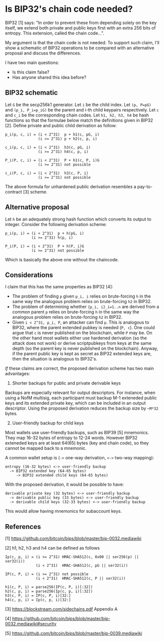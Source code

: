 # Is BIP32's chain code needed?

BIP32 [1] says: "In order to prevent these from depending solely on the key 
itself, we extend both private and public keys first with an extra 256 bits of 
entropy. This extension, called the chain code...".

My argument is that the chain code is not needed.
To support such claim, I'll show a schematic of BIP32 operations to be compared
with an alternative proposal and discuss the differences.

I have two main questions:
- Is this claim false?
- Has anyone shared this idea before?

## BIP32 schematic

Let `G` be the secp256k1 generator.
Let `i` be the child index.
Let `(p, P=pG)` and `(p_i, P_i=p_iG)` be the parent and i-th child keypairs
respectively.
Let `c` and `c_i` be the corresponding chain codes.
Let `h1, h2, h3, h4` be hash functions so that the formulae below match the
definitions given in BIP32 [2].
Define private and public child derivation as follow:

    p_i(p, c, i) = (i < 2^31)  p + h1(c, pG, i)
                   (i >= 2^31) p + h2(c, p, i)

    c_i(p, c, i) = (i < 2^31)  h3(c, pG, i)
                   (i >= 2^31) h4(c, p, i)

    P_i(P, c, i) = (i < 2^31)  P + h1(c, P, i)G
                   (i >= 2^31) not possible

    c_i(P, c, i) = (i < 2^31)  h3(c, P, i)
                   (i >= 2^31) not possible

The above formula for unhardened public derivation resembles a pay-to-contract 
[3] scheme.

## Alternative proposal

Let `h` be an adequately strong hash function which converts its output to
integer.
Consider the following derivation scheme:

    p_i(p, i) = (i < 2^31)  p + h(pG, i)
                (i >= 2^31) h(p, i)

    P_i(P, i) = (i < 2^31)  P + h(P, i)G
                (i >= 2^31) not possible

Which is basically the above one without the chaincode.

## Considerations

I claim that this has the same properties as BIP32 [4]:
- The problem of finding `p` given `p_i, i` relies on brute-forcing `h` in the
  same way the analogous problem relies on brute-forcing `h2` in BIP32.
- The problem of determining whether `{p_i, i}_i=1..n` are derived from a common
  parent `p` relies on brute-forcing `h` in the same way the analogous problem
  relies on brute-forcing `h2` in BIP32.
- Given `i < 2^31, p_i, P`, an attacker can find `p`. This is analogous to
  BIP32, where the parent extended pubkey is needed (`P, c`). One could argue
  that `c` is never published on the blockchain, while `P` may be. On the other
  hand most wallets either use hardened derivation (so the attack does not work)
  or derive scriptpubkeys from keys at the same depth (so the parent key is
  never published on the blockchain).
  Anyway, if the parent public key is kept as secret as BIP32 extended keys are,
  then the situation is analogous to BIP32's.

_If_ these claims are correct, the proposed derivation scheme has two main
advantages:

1) Shorter backups for public and private derivable keys

Backups are especially relevant for output descriptors. For instance, when using
a NofM multisig, each participant must backup M-1 exteneded public keys and its
extended private key, which can be included in an output descriptor. Using the 
proposed derivation reduces the backup size by `~M*32` bytes.

2) User-friendly backup for child keys

Most wallets use user-friendly backups, such as BIP39 [5] mnemonics. They map
16-32 bytes of entropy to 12-24 words. However BIP32 exteneded keys are at least
64(65) bytes (key and chain code), so they cannot be mapped back to a
mnemonic.

A common wallet setup is (`->` one-way derivation, `<->` two-way mapping):

    entropy (16-32 bytes) <-> user-friendly backup
      -> BIP32 extended key (64-65 bytes) 
         -> BIP32 extended child keys (64-65 bytes)

With the proposed derivation, it would be possible to have:

    derivable private key (32 bytes) <-> user-friendly backup
      -> derivable public key (33 bytes) <-> user-friendly backup
      -> derivable child keys (32-33 bytes) <-> user-friendly backup

This would allow having mnemonics for subaccount keys.

## References

[1] https://github.com/bitcoin/bips/blob/master/bip-0032.mediawiki

[2] h1, h2, h3 and h4 can be defined as follows

    Ip(c, p, i) = (i >= 2^31) HMAC-SHA512(c, 0x00 || ser256(p) || ser32(i))
                  (i < 2^31)  HMAC-SHA512(c, pG || ser32(i))

    IP(c, P, i) = (i >= 2^31) not possible
                  (i < 2^31)  HMAC-SHA512(c, P || ser32(i))

    h1(c, P, i) = parse256(IP(c, P, i)[:32])
    h2(c, p, i) = parse256(Ip(c, p, i)[:32])
    h3(c, P, i) = IP(c, P, i)[32:]
    h4(c, p, i) = Ip(c, p, i)[32:]

[3] https://blockstream.com/sidechains.pdf Appendix A

[4] https://github.com/bitcoin/bips/blob/master/bip-0032.mediawiki#security

[5] https://github.com/bitcoin/bips/blob/master/bip-0039.mediawiki
